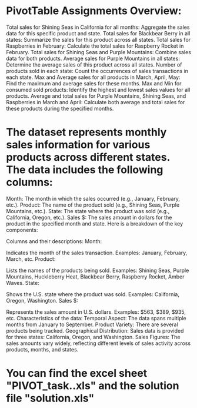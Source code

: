 
# PivotTable Assignments Overview:
Total sales for Shining Seas in California for all months: Aggregate the sales data for this specific product and state.
Total sales for Blackbear Berry in all states: Summarize the sales for this product across all states.
Total sales for Raspberries in February: Calculate the total sales for Raspberry Rocket in February.
Total sales for Shining Seas and Purple Mountains: Combine sales data for both products.
Average sales for Purple Mountains in all states: Determine the average sales of this product across all states.
Number of products sold in each state: Count the occurrences of sales transactions in each state.
Max and Average sales for all products in March, April, May: Find the maximum and average sales for these months.
Max and Min for consumed sold products: Identify the highest and lowest sales values for all products.
Average and total sales for Purple Mountains, Shining Seas, and Raspberries in March and April: Calculate both average and total sales for these products during the specified months.


# The dataset represents monthly sales information for various products across different states. The data includes the following columns:
Month: The month in which the sales occurred (e.g., January, February, etc.).
Product: The name of the product sold (e.g., Shining Seas, Purple Mountains, etc.).
State: The state where the product was sold (e.g., California, Oregon, etc.).
Sales $: The sales amount in dollars for the product in the specified month and state.
Here is a breakdown of the key components:

Columns and their descriptions:
Month:

Indicates the month of the sales transaction.
Examples: January, February, March, etc.
Product:

Lists the names of the products being sold.
Examples: Shining Seas, Purple Mountains, Huckleberry Heat, Blackbear Berry, Raspberry Rocket, Amber Waves.
State:

Shows the U.S. state where the product was sold.
Examples: California, Oregon, Washington.
Sales $:

Represents the sales amount in U.S. dollars.
Examples: $563, $389, $935, etc.
Characteristics of the data:
Temporal Aspect: The data spans multiple months from January to September.
Product Variety: There are several products being tracked.
Geographical Distribution: Sales data is provided for three states: California, Oregon, and Washington.
Sales Figures: The sales amounts vary widely, reflecting different levels of sales activity across products, months, and states.


# You can find the excel sheet "PIVOT_task..xls" and the solution file "solution.xls"
